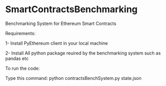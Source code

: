 # SmartContractsBenchmarking
Benchmarking System for Ethereum Smart Contracts

Requirements:

1- Install PyEthereum client in your local machine

2- Install All python package reuired by the benchmarking system such as pandas etc

To run the code: 

Type this command: python contractsBenchSystem.py state.json
